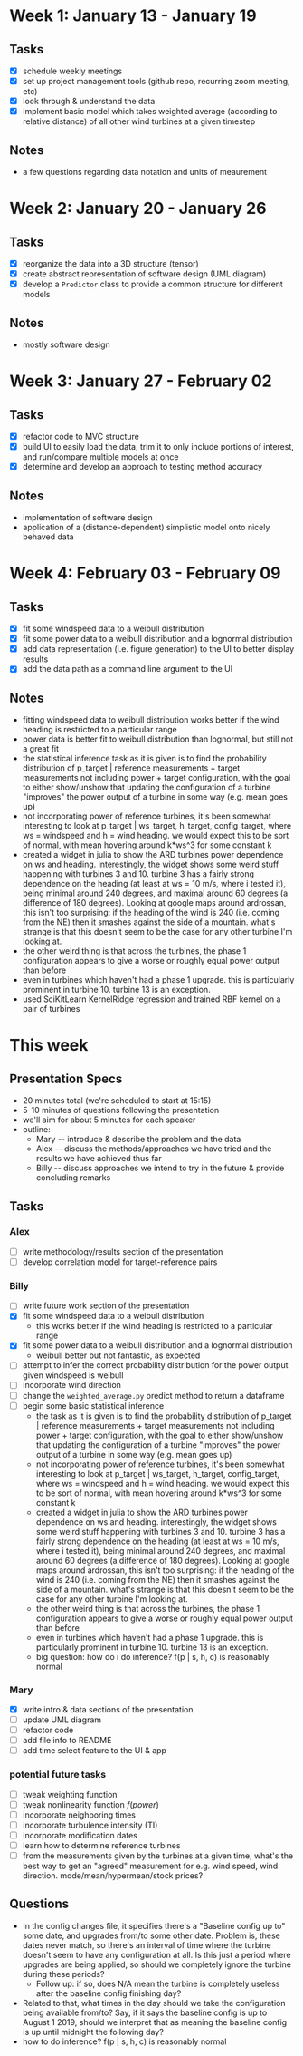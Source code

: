 # Week 1: January 13 - January 19
## Tasks
- [x] schedule weekly meetings
- [x] set up project management tools (github repo, recurring zoom meeting, etc)
- [x] look through & understand the data
- [x] implement basic model which takes weighted average (according to relative
  distance) of all other wind turbines at a given timestep
## Notes
- a few questions regarding data notation and units of meaurement

# Week 2: January 20 - January 26
## Tasks
- [x] reorganize the data into a 3D structure (tensor)
- [x] create abstract representation of software design (UML diagram)
- [x] develop a `Predictor` class to provide a common structure for different
  models
## Notes
- mostly software design

# Week 3: January 27 - February 02
## Tasks
- [x] refactor code to MVC structure
- [x] build UI to easily load the data, trim it to only include portions of
  interest, and run/compare multiple models at once
- [x] determine and develop an approach to testing method accuracy
## Notes
- implementation of software design
- application of a (distance-dependent) simplistic model onto nicely behaved
  data

# Week 4: February 03 - February 09
## Tasks
- [x] fit some windspeed data to a weibull distribution
- [x] fit some power data to a weibull distribution and a lognormal distribution
- [x] add data representation (i.e. figure generation) to the UI to better
  display results
- [x] add the data path as a command line argument to the UI
## Notes
- fitting windspeed data to weibull distribution works better if the wind
  heading is restricted to a particular range
- power data is better fit to weibull distribution than lognormal, but still not
  a great fit 
- the statistical inference task as it is given is to find the probability
  distribution of p\_target | reference measurements + target measurements not
  including power + target configuration, with the goal to either show/unshow
  that updating the configuration of a turbine "improves" the power output of a
  turbine in some way (e.g. mean goes up)
- not incorporating power of reference turbines, it's been somewhat
  interesting to look at p\_target | ws\_target, h\_target, config\_target,
  where ws = windspeed and h = wind heading. we would expect this to be sort
  of normal, with mean hovering around k\*ws^3 for some constant k
- created a widget in julia to show the ARD turbines power dependence on ws
  and heading. interestingly, the widget shows some weird stuff happening
  with turbines 3 and 10. turbine 3 has a fairly strong dependence on the
  heading (at least at ws = 10 m/s, where i tested it), being minimal around
  240 degrees, and maximal around 60 degrees (a difference of 180 degrees). 
  Looking at google maps around ardrossan, this isn't too surprising: if the
  heading of the wind is 240 (i.e. coming from the NE) then it smashes
  against the side of a mountain. what's strange is that this doesn't seem
  to be the case for any other turbine I'm looking at.
- the other weird thing is that across the turbines, the phase 1
  configuration appears to give a worse or roughly equal power output than
  before
- even in turbines which haven't had a phase 1 upgrade. this is
  particularly prominent in turbine 10. turbine 13 is an exception.
- used SciKitLearn KernelRidge regression and trained RBF kernel on a pair of
  turbines

# This week
## Presentation Specs
- 20 minutes total (we're scheduled to start at 15:15)
- 5-10 minutes of questions following the presentation
- we'll aim for about 5 minutes for each speaker
- outline:
  - Mary -- introduce & describe the problem and the data
  - Alex -- discuss the methods/approaches we have tried and the results we have achieved thus far
  - Billy -- discuss approaches we intend to try in the future & provide concluding remarks
## Tasks
### Alex
- [ ] write methodology/results section of the presentation
- [ ] develop correlation model for target-reference pairs

### Billy
- [ ] write future work section of the presentation
- [x] fit some windspeed data to a weibull distribution
	- this works better if the wind heading is restricted to a particular range
- [x] fit some power data to a weibull distribution and a lognormal distribution
	- weibull better but not fantastic, as expected
- [ ] attempt to infer the correct probability distribution for the power output
      given windspeed is weibull
- [ ] incorporate wind direction
- [ ] change the `weighted_average.py` predict method to return a dataframe
- [ ] begin some basic statistical inference
	- the task as it is given is to find the probability distribution of
	  p_target | reference measurements + target measurements not including
	  power + target configuration, with the goal to either show/unshow that
	  updating the configuration of a turbine "improves" the power output of a
	  turbine in some way (e.g. mean goes up)
	- not incorporating power of reference turbines, it's been somewhat
	  interesting to look at p_target | ws_target, h_target, config_target,
	  where ws = windspeed and h = wind heading. we would expect this to be sort
	  of normal, with mean hovering around k*ws^3 for some constant k
	- created a widget in julia to show the ARD turbines power dependence on ws
	  and heading. interestingly, the widget shows some weird stuff happening
	  with turbines 3 and 10. turbine 3 has a fairly strong dependence on the
	  heading (at least at ws = 10 m/s, where i tested it), being minimal around
	  240 degrees, and maximal around 60 degrees (a difference of 180 degrees). 
	  Looking at google maps around ardrossan, this isn't too surprising: if the
	  heading of the wind is 240 (i.e. coming from the NE) then it smashes
	  against the side of a mountain. what's strange is that this doesn't seem
	  to be the case for any other turbine I'm looking at.
	- the other weird thing is that across the turbines, the phase 1
	  configuration appears to give a worse or roughly equal power output than
	  before
	- even in turbines which haven't had a phase 1 upgrade. this is
	  particularly prominent in turbine 10. turbine 13 is an exception.
	- big question: how do i do inference? f(p | s, h, c) is reasonably normal

### Mary
- [x] write intro & data sections of the presentation
- [ ] update UML diagram
- [ ] refactor code
- [ ] add file info to README
- [ ] add time select feature to the UI & app

### potential future tasks
- [ ] tweak weighting function
- [ ] tweak nonlinearity function $f(power)$
- [ ] incorporate neighboring times
- [ ] incorporate turbulence intensity (TI)
- [ ] incorporate modification dates
- [ ] learn how to determine reference turbines
- [ ] from the measurements given by the turbines at a given time, what's the
      best way to get an "agreed" measurement for e.g. wind speed,
	  wind direction. mode/mean/hypermean/stock prices?
  
## Questions
- In the config changes file, it specifies there's a "Baseline config up to"
  some date, and upgrades from/to some other date. Problem is, these dates never
  match, so there's an interval of time where the turbine doesn't seem to have
  any configuration at all. Is this just a period where upgrades are being
  applied, so should we completely ignore the turbine during these periods?
  - Follow up: if so, does N/A mean the turbine is completely useless after
	the baseline config finishing day?
- Related to that, what times in the day should we take the configuration being
  available from/to? Say, if it says the baseline config is up to August 1 2019,
  should we interpret that as meaning the baseline config is up until midnight
  the following day?
- how to do inference? f(p | s, h, c) is reasonably normal
